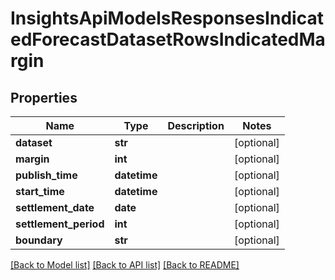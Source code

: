 # InsightsApiModelsResponsesIndicatedForecastDatasetRowsIndicatedMargin

## Properties
Name | Type | Description | Notes
------------ | ------------- | ------------- | -------------
**dataset** | **str** |  | [optional] 
**margin** | **int** |  | [optional] 
**publish_time** | **datetime** |  | [optional] 
**start_time** | **datetime** |  | [optional] 
**settlement_date** | **date** |  | [optional] 
**settlement_period** | **int** |  | [optional] 
**boundary** | **str** |  | [optional] 

[[Back to Model list]](../README.md#documentation-for-models) [[Back to API list]](../README.md#documentation-for-api-endpoints) [[Back to README]](../README.md)

